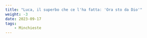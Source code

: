 ```yaml
---
title: "Luca, il superbo che ce l'ha fatta: 'Ora sto da Dio'"
weight: -3
date: 2023-09-17
tags: 
    - Minchieste
---
```

